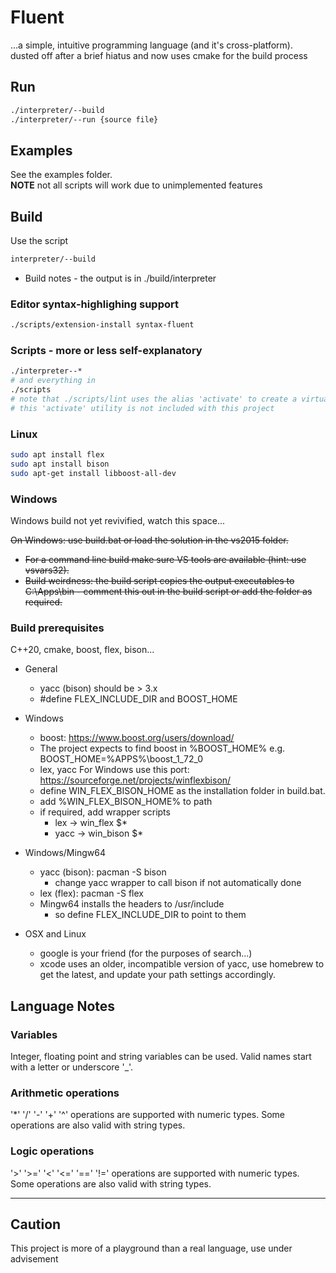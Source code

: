 # Fluent

...a simple, intuitive programming language (and it's cross-platform).  
dusted off after a brief hiatus and now uses cmake for the build process

## Run

```sh
./interpreter/--build
./interpreter/--run {source file}
```

## Examples

See the examples folder.  
**NOTE** not all scripts will work due to unimplemented features

## Build

Use the script

```sh
interpreter/--build
```

- Build notes - the output is in ./build/interpreter

### Editor syntax-highlighing support

```sh
./scripts/extension-install syntax-fluent
```

### Scripts - more or less self-explanatory

```sh
./interpreter--*
# and everything in
./scripts
# note that ./scripts/lint uses the alias 'activate' to create a virtual environment
# this 'activate' utility is not included with this project  
```

### Linux

```sh
sudo apt install flex
sudo apt install bison
sudo apt-get install libboost-all-dev
```

### Windows

Windows build not yet revivified, watch this space...

~~On Windows: use build.bat or load the solution in the vs2015 folder.~~

- ~~For a command line build make sure VS tools are available (hint: use vsvars32).~~
- ~~Build weirdness: the build script copies the output executables to C:\Apps\bin - comment this out in the build script or add the folder as required.~~

### Build prerequisites

C++20, cmake, boost, flex, bison...

- General
  - yacc (bison) should be > 3.x
  - #define FLEX_INCLUDE_DIR and BOOST_HOME
- Windows
  - boost: <https://www.boost.org/users/download/>
  - The project expects to find boost in %BOOST_HOME% e.g. BOOST_HOME=%APPS%\boost_1_72_0
  - lex, yacc For Windows use this port: <https://sourceforge.net/projects/winflexbison/>
  - define WIN_FLEX_BISON_HOME as the installation folder in build.bat.
  - add %WIN_FLEX_BISON_HOME% to path
  - if required, add wrapper scripts
    - lex -> win_flex $*
    - yacc -> win_bison $*

- Windows/Mingw64
  - yacc (bison): pacman -S bison
    - change yacc wrapper to call bison if not automatically done
  - lex (flex): pacman -S flex
  - Mingw64 installs the headers to /usr/include
    - so define FLEX_INCLUDE_DIR to point to them

- OSX and Linux
  - google is your friend (for the purposes of search...)
  - xcode uses an older, incompatible version of yacc, use homebrew to get the latest, and update your path settings accordingly.

## Language Notes

### Variables

Integer, floating point and string variables can be used.
Valid names start with a letter or underscore '_'.

### Arithmetic operations

'*' '/' '-' '+' '^' operations are supported with numeric types.
Some operations are also valid with string types.

### Logic operations

'>' '>=' '<' '<=' '==' '!=' operations are supported with numeric types.
Some operations are also valid with string types.

---

## Caution

This project is more of a playground than a real language, use under advisement
